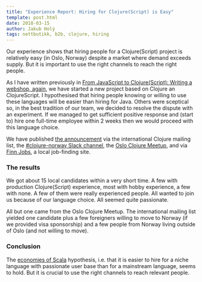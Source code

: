 ```yaml
---
title: "Experience Report: Hiring for Clojure(Script) is Easy"
template: post.html
date: 2018-03-15
author: Jakub Holý
tags: nettbutikk, b2b, clojure, hiring
---
```


Our experience shows that hiring people for a Clojure(Script) project is relatively easy (in Oslo, Norway) despite a market where demand exceeds supply. But it is important to use the right channels to reach the right people.

As I have written previously in [From JavaScript to Clojure(Script): Writing a webshop, again](/blog/from-javascript-to-clojure-script-writing-a-webshop-again/), we have started a new project based on Clojure an ClojureScript. I hypothesised that hiring people knowing or willing to use these languages will be easier than hiring for Java. Others were sceptical so, in the best tradition of our team, we decided to resolve the dispute with an experiment. If we managed to get sufficient positive response and (start to) hire one full-time employee within 2 weeks then we would proceed with this language choice.

We have published [the announcement](https://groups.google.com/d/topic/clojure/rfFEM17pHJo/discussion) via the international Clojure mailing list, the [#clojure-norway Slack channel](https://clojurians.slack.com/messages/C061XGG1W/), the [Oslo Clojure Meetup](https://www.meetup.com/Oslo-Clojure-Meetup/), and via [Finn Jobs](https://www.finn.no/job/employer/company/178), a local job-finding site.

### The results

We got about 15 local candidates within a very short time. A few with production Clojure(Script) experience, most with hobby experience, a few with none. A few of them were really experienced people. All wanted to join us because of our language choice. All seemed quite passionate.

All but one came from the Oslo Clojure Meetup. The international mailing list yielded one candidate plus a few foreigners willing to move to Norway (if we provided visa sponsorship) and a few people from Norway living outside of Oslo (and not willing to move).

### Conclusion

The [economies of Scala](https://blog.iterate.no/2013/04/18/economies-of-scala/) hypothesis, i.e. that it is easier to hire for a niche language with passionate user base than for a mainstream language, seems to hold. But it is crucial to use the right channels to reach relevant people.
